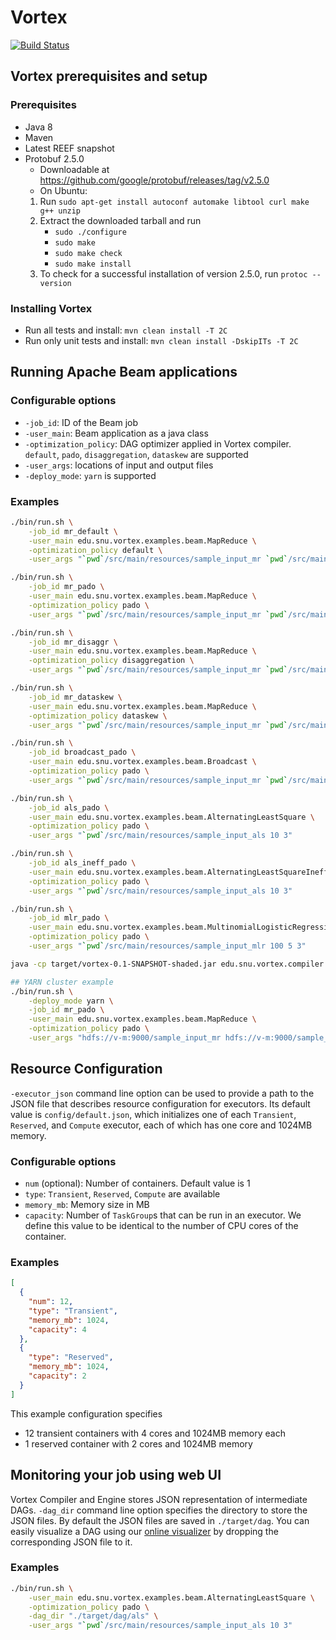# Vortex 
[![Build Status](https://cmsbuild.snu.ac.kr/buildStatus/icon?job=Vortex-master)](https://cmsbuild.snu.ac.kr/job/Vortex-master/)

## Vortex prerequisites and setup

### Prerequisites
* Java 8
* Maven
* Latest REEF snapshot
* Protobuf 2.5.0
    * Downloadable at https://github.com/google/protobuf/releases/tag/v2.5.0
    * On Ubuntu:
    1. Run `sudo apt-get install autoconf automake libtool curl make g++ unzip`
    2. Extract the downloaded tarball and run
        * `sudo ./configure`
        * `sudo make`
        * `sudo make check`
        * `sudo make install`
    3. To check for a successful installation of version 2.5.0, run `protoc --version`

### Installing Vortex
* Run all tests and install: `mvn clean install -T 2C`
* Run only unit tests and install: `mvn clean install -DskipITs -T 2C`

## Running Apache Beam applications
### Configurable options
* `-job_id`: ID of the Beam job
* `-user_main`: Beam application as a java class
* `-optimization_policy`: DAG optimizer applied in Vortex compiler. `default`, `pado`, `disaggregation`, `dataskew` are supported
* `-user_args`: locations of input and output files
* `-deploy_mode`:  `yarn` is supported

### Examples
```bash
./bin/run.sh \
    -job_id mr_default \
    -user_main edu.snu.vortex.examples.beam.MapReduce \
    -optimization_policy default \
    -user_args "`pwd`/src/main/resources/sample_input_mr `pwd`/src/main/resources/sample_output"

./bin/run.sh \
    -job_id mr_pado \
    -user_main edu.snu.vortex.examples.beam.MapReduce \
    -optimization_policy pado \
    -user_args "`pwd`/src/main/resources/sample_input_mr `pwd`/src/main/resources/sample_output"

./bin/run.sh \
    -job_id mr_disaggr \
    -user_main edu.snu.vortex.examples.beam.MapReduce \
    -optimization_policy disaggregation \
    -user_args "`pwd`/src/main/resources/sample_input_mr `pwd`/src/main/resources/sample_output"

./bin/run.sh \
    -job_id mr_dataskew \
    -user_main edu.snu.vortex.examples.beam.MapReduce \
    -optimization_policy dataskew \
    -user_args "`pwd`/src/main/resources/sample_input_mr `pwd`/src/main/resources/sample_output"

./bin/run.sh \
    -job_id broadcast_pado \
    -user_main edu.snu.vortex.examples.beam.Broadcast \
    -optimization_policy pado \
    -user_args "`pwd`/src/main/resources/sample_input_mr `pwd`/src/main/resources/sample_output"

./bin/run.sh \
    -job_id als_pado \
    -user_main edu.snu.vortex.examples.beam.AlternatingLeastSquare \
    -optimization_policy pado \
    -user_args "`pwd`/src/main/resources/sample_input_als 10 3"

./bin/run.sh \
    -job_id als_ineff_pado \
    -user_main edu.snu.vortex.examples.beam.AlternatingLeastSquareInefficient \
    -optimization_policy pado \
    -user_args "`pwd`/src/main/resources/sample_input_als 10 3"

./bin/run.sh \
    -job_id mlr_pado \
    -user_main edu.snu.vortex.examples.beam.MultinomialLogisticRegression\
    -optimization_policy pado \
    -user_args "`pwd`/src/main/resources/sample_input_mlr 100 5 3"

java -cp target/vortex-0.1-SNAPSHOT-shaded.jar edu.snu.vortex.compiler.optimizer.examples.MapReduce

## YARN cluster example
./bin/run.sh \
    -deploy_mode yarn \
    -job_id mr_pado \
    -user_main edu.snu.vortex.examples.beam.MapReduce \
    -optimization_policy pado \
    -user_args "hdfs://v-m:9000/sample_input_mr hdfs://v-m:9000/sample_output_mr"
```

## Resource Configuration
`-executor_json` command line option can be used to provide a path to the JSON file that describes resource configuration for executors. Its default value is `config/default.json`, which initializes one of each `Transient`, `Reserved`, and `Compute` executor, each of which has one core and 1024MB memory.

### Configurable options
* `num` (optional): Number of containers. Default value is 1
* `type`: `Transient`, `Reserved`, `Compute` are available
* `memory_mb`: Memory size in MB
* `capacity`: Number of `TaskGroup`s that can be run in an executor. We define this value to be identical to the number of CPU cores of the container.

### Examples
```json
[
  {
    "num": 12,
    "type": "Transient",
    "memory_mb": 1024,
    "capacity": 4
  },
  {
    "type": "Reserved",
    "memory_mb": 1024,
    "capacity": 2
  }
]
```

This example configuration specifies
* 12 transient containers with 4 cores and 1024MB memory each
* 1 reserved container with 2 cores and 1024MB memory

## Monitoring your job using web UI
Vortex Compiler and Engine stores JSON representation of intermediate DAGs.
`-dag_dir` command line option specifies the directory to store the JSON files. By default the JSON files are saved in `./target/dag`.
You can easily visualize a DAG using our [online visualizer](https://service.jangho.kr/vortex-dag/) by dropping the corresponding JSON file to it.

### Examples
```bash
./bin/run.sh \
    -user_main edu.snu.vortex.examples.beam.AlternatingLeastSquare \
    -optimization_policy pado \
    -dag_dir "./target/dag/als" \
    -user_args "`pwd`/src/main/resources/sample_input_als 10 3"
```




